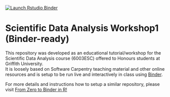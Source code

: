 <!-- badges: start -->
[![Launch Rstudio Binder](http://mybinder.org/badge_logo.svg)](https://mybinder.org/v2/gh/IdoBar/6003ESC_Workshop1/main?urlpath=rstudio)
<!-- badges: end -->

# Scientific Data Analysis Workshop1 (Binder-ready)

This repository was developed as an educational tutorial/workshop for the Scientific Data Analysis course (6003ESC) offered to Honours students at Griffith University.  
It is loosely based on Software Carpentry teaching material and other online resources and is setup to be run live and interactively in class using [Binder](https://mybinder.org/).

For more details and instructions how to setup a similar repository, please visit [From Zero to Binder in R!](https://github.com/alan-turing-institute/the-turing-way/blob/master/workshops/boost-research-reproducibility-binder/workshop-presentations/zero-to-binder-r.md)


